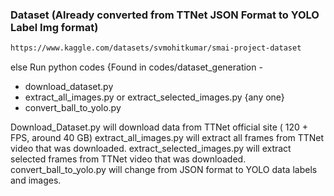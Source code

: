 ### Dataset (Already converted from TTNet JSON Format to YOLO Label Img format)

```bash
https://www.kaggle.com/datasets/svmohitkumar/smai-project-dataset
```

else 
Run python codes {Found in codes/dataset_generation -

- download_dataset.py
- extract_all_images.py or extract_selected_images.py {any one}
- convert_ball_to_yolo.py

Download_Dataset.py will download data from TTNet official site ( 120 + FPS, around 40 GB)
extract_all_images.py will extract all frames from TTNet video that was downloaded. 
extract_selected_images.py will extract selected frames from TTNet video that was downloaded.
convert_ball_to_yolo.py will change from JSON format to YOLO data labels and images.


